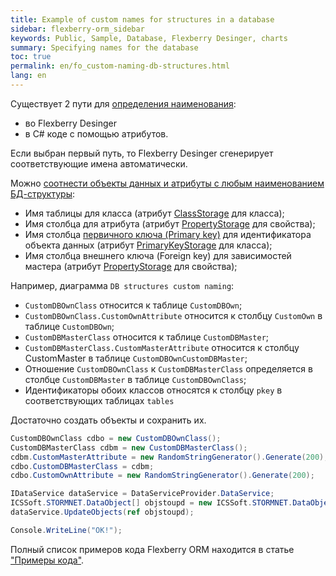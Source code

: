 ```yaml
---
title: Example of custom names for structures in a database
sidebar: flexberry-orm_sidebar
keywords: Public, Sample, Database, Flexberry Desinger, charts
summary: Specifying names for the database
toc: true
permalink: en/fo_custom-naming-db-structures.html
lang: en
---
```


Существует 2 пути для [определения наименования](fo_storing-data-objects.html):

* во Flexberry Desinger
* в C# коде с помощью атрибутов.

Если выбран первый путь, то Flexberry Desinger сгенерирует соответствующие имена автоматически.

Можно [соотнести объекты данных и атрибуты с любым наименованием БД-структуры](fo_storing-data-objects.htmll):

* Имя таблицы для класса (атрибут [ClassStorage](fd_data-classes.html) для класса);
* Имя столбца для атрибута (атрибут [PropertyStorage](fo_attributes-class-data.html) для свойства);
* Имя столбца [первичного ключа (Primary key)](fo_primary-keys-objects.html) для идентификатора объекта данных (атрибут [PrimaryKeyStorage](fd_data-classes.html) для класса);
* Имя столбца внешнего ключа (Foreign key) для зависимостей мастера (атрибут [PropertyStorage](fd_master-association.html) для свойства);

Например, диаграмма `DB structures custom naming`:

* `CustomDBOwnClass` относится к таблице `CustomDBOwn`;
* `CustomDBOwnClass.CustomOwnAttribute` относится к столбцу `CustomOwn` в таблице `CustomDBOwn`;
* `CustomDBMasterClass` относится к таблице `CustomDBMaster`;
* `CustomDBMasterClass.CustomMasterAttribute` относится к столбцу CustomMaster в таблице `CustomDBOwnCustomDBMaster`;
* Отношение `CustomDBOwnClass` к `CustomDBMasterClass` определяется в столбце `CustomDBMaster` в таблице `CustomDBOwnClass`;
* Идентификаторы обоих классов относятся к столбцу `pkey` в соответствующих таблицах `tables`

Достаточно создать объекты и сохранить их.

```csharp
CustomDBOwnClass cdbo = new CustomDBOwnClass();
CustomDBMasterClass cdbm = new CustomDBMasterClass();
cdbm.CustomMasterAttribute = new RandomStringGenerator().Generate(200);
cdbo.CustomDBMasterClass = cdbm;
cdbo.CustomOwnAttribute = new RandomStringGenerator().Generate(200);

IDataService dataService = DataServiceProvider.DataService;
ICSSoft.STORMNET.DataObject[] objstoupd = new ICSSoft.STORMNET.DataObject[] { cdbo, cdbm };
dataService.UpdateObjects(ref objstoupd);

Console.WriteLine("OK!");
```

Полный список примеров кода Flexberry ORM находится в статье ["Примеры кода"](fo_code-samples.html).
